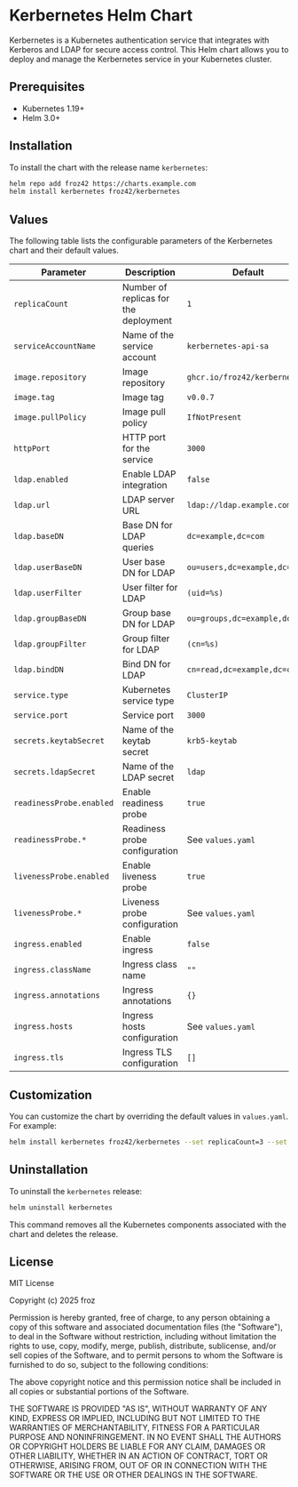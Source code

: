 # Kerbernetes Helm Chart

Kerbernetes is a Kubernetes authentication service that integrates with Kerberos and LDAP for secure access control. This Helm chart allows you to deploy and manage the Kerbernetes service in your Kubernetes cluster.

## Prerequisites

- Kubernetes 1.19+
- Helm 3.0+

## Installation

To install the chart with the release name `kerbernetes`:

```bash
helm repo add froz42 https://charts.example.com
helm install kerbernetes froz42/kerbernetes
```

## Values

The following table lists the configurable parameters of the Kerbernetes chart and their default values.

| Parameter                | Description                           | Default                       |
| ------------------------ | ------------------------------------- | ----------------------------- |
| `replicaCount`           | Number of replicas for the deployment | `1`                           |
| `serviceAccountName`     | Name of the service account           | `kerbernetes-api-sa`          |
| `image.repository`       | Image repository                      | `ghcr.io/froz42/kerbernetes`  |
| `image.tag`              | Image tag                             | `v0.0.7`                      |
| `image.pullPolicy`       | Image pull policy                     | `IfNotPresent`                |
| `httpPort`               | HTTP port for the service             | `3000`                        |
| `ldap.enabled`           | Enable LDAP integration               | `false`                       |
| `ldap.url`               | LDAP server URL                       | `ldap://ldap.example.com`     |
| `ldap.baseDN`            | Base DN for LDAP queries              | `dc=example,dc=com`           |
| `ldap.userBaseDN`        | User base DN for LDAP                 | `ou=users,dc=example,dc=com`  |
| `ldap.userFilter`        | User filter for LDAP                  | `(uid=%s)`                    |
| `ldap.groupBaseDN`       | Group base DN for LDAP                | `ou=groups,dc=example,dc=com` |
| `ldap.groupFilter`       | Group filter for LDAP                 | `(cn=%s)`                     |
| `ldap.bindDN`            | Bind DN for LDAP                      | `cn=read,dc=example,dc=com`   |
| `service.type`           | Kubernetes service type               | `ClusterIP`                   |
| `service.port`           | Service port                          | `3000`                        |
| `secrets.keytabSecret`   | Name of the keytab secret             | `krb5-keytab`                 |
| `secrets.ldapSecret`     | Name of the LDAP secret               | `ldap`                        |
| `readinessProbe.enabled` | Enable readiness probe                | `true`                        |
| `readinessProbe.*`       | Readiness probe configuration         | See `values.yaml`             |
| `livenessProbe.enabled`  | Enable liveness probe                 | `true`                        |
| `livenessProbe.*`        | Liveness probe configuration          | See `values.yaml`             |
| `ingress.enabled`        | Enable ingress                        | `false`                       |
| `ingress.className`      | Ingress class name                    | `""`                          |
| `ingress.annotations`    | Ingress annotations                   | `{}`                          |
| `ingress.hosts`          | Ingress hosts configuration           | See `values.yaml`             |
| `ingress.tls`            | Ingress TLS configuration             | `[]`                          |

## Customization

You can customize the chart by overriding the default values in `values.yaml`. For example:

```bash
helm install kerbernetes froz42/kerbernetes --set replicaCount=3 --set ldap.enabled=true
```

## Uninstallation

To uninstall the `kerbernetes` release:

```bash
helm uninstall kerbernetes
```

This command removes all the Kubernetes components associated with the chart and deletes the release.

## License

MIT License

Copyright (c) 2025 froz

Permission is hereby granted, free of charge, to any person obtaining a copy
of this software and associated documentation files (the "Software"), to deal
in the Software without restriction, including without limitation the rights
to use, copy, modify, merge, publish, distribute, sublicense, and/or sell
copies of the Software, and to permit persons to whom the Software is
furnished to do so, subject to the following conditions:

The above copyright notice and this permission notice shall be included in all
copies or substantial portions of the Software.

THE SOFTWARE IS PROVIDED "AS IS", WITHOUT WARRANTY OF ANY KIND, EXPRESS OR
IMPLIED, INCLUDING BUT NOT LIMITED TO THE WARRANTIES OF MERCHANTABILITY,
FITNESS FOR A PARTICULAR PURPOSE AND NONINFRINGEMENT. IN NO EVENT SHALL THE
AUTHORS OR COPYRIGHT HOLDERS BE LIABLE FOR ANY CLAIM, DAMAGES OR OTHER
LIABILITY, WHETHER IN AN ACTION OF CONTRACT, TORT OR OTHERWISE, ARISING FROM,
OUT OF OR IN CONNECTION WITH THE SOFTWARE OR THE USE OR OTHER DEALINGS IN THE
SOFTWARE.
